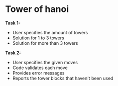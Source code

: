# Tower of hanoi 

**Task 1:**
- User specifies the amount of towers
- Solution for 1 to 3 towers
- Solution for more than 3 towers

**Task 2:**
- User specifies the given moves
- Code validates each move
- Provides error messages
- Reports the tower blocks that haven't been used
